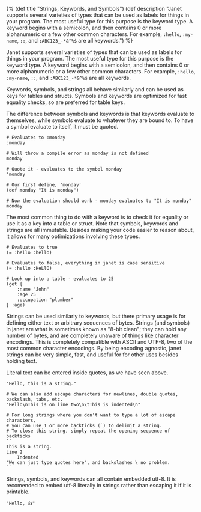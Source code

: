 {%
(def title "Strings, Keywords, and Symbols")
(def description "Janet supports several varieties of types that can be used as labels for things in
 your program. The most useful type for this purpose is the keyword type. A keyword
 begins with a semicolon, and then contains 0 or more alphanumeric or a few other common
 characters. For example, `:hello`, `:my-name`, `::`, and `:ABC123_-*&^%$` are all keywords.")
%}

Janet supports several varieties of types that can be used as labels for things in
your program. The most useful type for this purpose is the keyword type. A keyword
begins with a semicolon, and then contains 0 or more alphanumeric or a few other common
characters. For example, `:hello`, `:my-name`, `::`, and `:ABC123_-*&^%$` are all keywords.

Keywords, symbols, and strings all behave similarly and can be used as keys for tables and structs.
Symbols and keywords are optimized for fast equality checks, so are preferred for table keys.

The difference between symbols and keywords is that keywords evaluate to themselves, while
symbols evaluate to whatever they are bound to. To have a symbol evaluate to itself, it must be
quoted.

```janet
# Evaluates to :monday
:monday

# Will throw a compile error as monday is not defined
monday

# Quote it - evaluates to the symbol monday
'monday

# Our first define, 'monday'
(def monday "It is monday")

# Now the evaluation should work - monday evaluates to "It is monday"
monday
```

The most common thing to do with a keyword is to check it for equality or use it as a key into
a table or struct. Note that symbols, keywords and strings are all immutable. Besides making your
code easier to reason about, it allows for many optimizations involving these types.

```janet
# Evaluates to true
(= :hello :hello)

# Evaluates to false, everything in janet is case sensitive
(= :hello :HeLlO)

# Look up into a table - evaluates to 25
(get {
    :name "John"
    :age 25
    :occupation "plumber"
} :age)
```

Strings can be used similarly to keywords, but there primary usage is for defining either text
or arbitrary sequences of bytes. Strings (and symbols) in janet are what is sometimes known as
"8-bit clean"; they can hold any number of bytes, and are completely unaware of things like character
encodings. This is completely compatible with ASCII and UTF-8, two of the most common character
encodings. By being encoding agnostic, janet strings can be very simple, fast, and useful for
for other uses besides holding text.

Literal text can be entered inside quotes, as we have seen above.

```janet
"Hello, this is a string."

# We can also add escape characters for newlines, double quotes, backslash, tabs, etc.
"Hello\nThis is on line two\n\tThis is indented\n"

# For long strings where you don't want to type a lot of escape characters,
# you can use 1 or more backticks (`) to delimit a string.
# To close this string, simply repeat the opening sequence of backticks
``
This is a string.
Line 2
    Indented
"We can just type quotes here", and backslashes \ no problem.
``
```

Strings, symbols, and keywords can all contain embedded utf-8. It is recomended
to embed utf-8 literally in strings rather than escaping it if it is printable.

```janet
"Hello, 👍"
```
